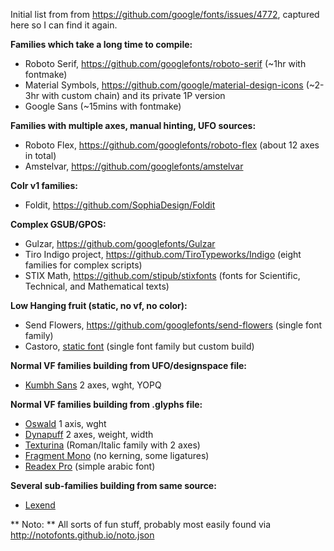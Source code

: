 Initial list from from https://github.com/google/fonts/issues/4772, captured here so I can find it again.

**Families which take a long time to compile:**
- Roboto Serif, https://github.com/googlefonts/roboto-serif (~1hr with fontmake)
- Material Symbols, https://github.com/google/material-design-icons (~2-3hr with custom chain) and its private 1P version
- Google Sans (~15mins with fontmake)

**Families with multiple axes, manual hinting, UFO sources:**
- Roboto Flex, https://github.com/googlefonts/roboto-flex (about 12 axes in total)
- Amstelvar, https://github.com/googlefonts/amstelvar

**Colr v1 families:**
- Foldit, https://github.com/SophiaDesign/Foldit

**Complex GSUB/GPOS:**
- Gulzar, https://github.com/googlefonts/Gulzar
- Tiro Indigo project, https://github.com/TiroTypeworks/Indigo (eight families for complex scripts)
- STIX Math, https://github.com/stipub/stixfonts (fonts for Scientific, Technical, and Mathematical texts)

**Low Hanging fruit (static, no vf, no color):**
- Send Flowers, https://github.com/googlefonts/send-flowers (single font family)
- Castoro, [static font](https://github.com/TiroTypeworks/Castoro) (single font family but custom build)

**Normal VF families building from UFO/designspace file:**
- [Kumbh Sans](https://github.com/xconsau/KumbhSans) 2 axes, wght, YOPQ

**Normal VF families building from .glyphs file:**
- [Oswald](https://github.com/googlefonts/OswaldFont) 1 axis, wght
- [Dynapuff](https://github.com/googlefonts/dynapuff) 2 axes, weight, width
- [Texturina](https://github.com/Omnibus-Type/Texturina) (Roman/Italic family with 2 axes)
- [Fragment Mono](https://github.com/weiweihuanghuang/fragment-mono) (no kerning, some ligatures)
- [Readex Pro](https://github.com/ThomasJockin/readexpro) (simple arabic font)

**Several sub-families building from same source:**
- [Lexend](https://github.com/googlefonts/lexend)

** Noto: **
All sorts of fun stuff, probably most easily found via http://notofonts.github.io/noto.json
